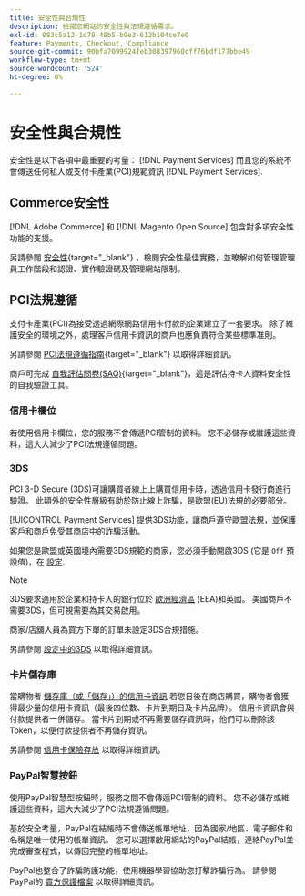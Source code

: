 ```yaml
---
title: 安全性與合規性
description: 檢閱您網站的安全性與法規遵循需求。
exl-id: 083c5a12-1d78-48b5-b9e3-612b104ce7e0
feature: Payments, Checkout, Compliance
source-git-commit: 90bfa7099924feb308397960cff76bdf177bbe49
workflow-type: tm+mt
source-wordcount: '524'
ht-degree: 0%

---
```


# 安全性與合規性

安全性是以下各項中最重要的考量： [!DNL Payment Services] 而且您的系統不會傳送任何私人或支付卡產業(PCI)規範資訊 [!DNL Payment Services].

## Commerce安全性

[!DNL Adobe Commerce] 和 [!DNL Magento Open Source] 包含對多項安全性功能的支援。

另請參閱 [安全性](https://docs.magento.com/user-guide/stores/security.html){target="_blank"} ，檢閱安全性最佳實務，並瞭解如何管理管理員工作階段和認證、實作驗證碼及管理網站限制。

## PCI法規遵循

支付卡產業(PCI)為接受透過網際網路信用卡付款的企業建立了一套要求。 除了維護安全的環境之外，處理客戶信用卡資訊的商戶也應負責符合某些標準准則。

另請參閱 [PCI法規遵循指南](https://docs.magento.com/user-guide/stores/compliance-pci.html){target="_blank"} 以取得詳細資訊。

商戶可完成 [自我評估問卷(SAQ)](https://www.pcisecuritystandards.org/pci_security/completing_self_assessment){target="_blank"}，這是評估持卡人資料安全性的自我驗證工具。

### 信用卡欄位

若使用信用卡欄位，您的服務不會傳遞PCI管制的資料。 您不必儲存或維護這些資料，這大大減少了PCI法規遵循問題。

### 3DS

PCI 3-D Secure (3DS)可讓購買者線上上購買信用卡時，透過信用卡發行商進行驗證。 此額外的安全性層級有助於防止線上詐騙，是歐盟(EU)法規的必要部分。

[!UICONTROL Payment Services] 提供3DS功能，讓商戶遵守歐盟法規，並保護客戶和商戶免受其商店中的詐騙活動。

如果您是歐盟或英國境內需要3DS規範的商家，您必須手動開啟3DS (它是 `Off` 預設值)，在 [設定](settings.md#credit-card-fields).

>[!NOTE]
>
>3DS要求適用於企業和持卡人的銀行位於 [歐洲經濟區](https://www.efta.int/eea) (EEA)和英國。 美國商戶不需要3DS，但可視需要為其交易啟用。

商家/店舖人員為買方下單的訂單未設定3DS合規措施。

另請參閱 [設定中的3DS](settings.md#3ds) 以取得詳細資訊。

### 卡片儲存庫

當購物者 [儲存庫（或「儲存」）的信用卡資訊](vaulting.md) 若您日後在商店購買，購物者會獲得最少量的信用卡資訊（最後四位數、卡片到期日及卡片品牌）。 信用卡資訊會與付款提供者一併儲存。 當卡片到期或不再需要儲存資訊時，他們可以刪除該Token，以便付款提供者不再儲存資訊。

另請參閱 [信用卡保險存放](vaulting.md) 以取得詳細資訊。

### PayPal智慧按鈕

使用PayPal智慧型按鈕時，服務之間不會傳遞PCI管制的資料。 您不必儲存或維護這些資料，這大大減少了PCI法規遵循問題。

基於安全考量，PayPal在結帳時不會傳送帳單地址，因為國家/地區、電子郵件和名稱是唯一使用的帳單資訊。 您可以選擇啟用網站的PayPal結帳，連絡PayPal並完成審查程式，以傳回完整的帳單地址。

PayPal也整合了詐騙防護功能，使用機器學習協助您打擊詐騙行為。 請參閱PayPal的 [賣方保護檔案](https://www.paypal.com/us/webapps/mpp/security/seller-protection) 以取得詳細資訊。
